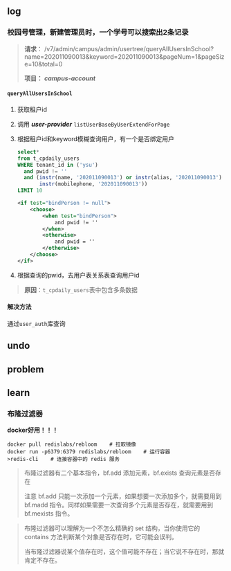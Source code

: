 ## log

### 校园号管理，新建管理员时，一个学号可以搜索出2条记录

> **请求**： /v7/admin/campus/admin/usertree/queryAllUsersInSchool?name=202011090013&keyword=202011090013&pageNum=1&pageSize=10&total=0
>
> **项目：** ***campus-account***

#### `queryAllUsersInSchool`

1. 获取租户id

2. 调用 ***user-provider*** `listUserBaseByUserExtendForPage`

3. 根据租户id和keyword模糊查询用户，有一个是否绑定用户

   ```sql
   select*
   from t_cpdaily_users
   WHERE tenant_id in ('ysu')
     and pwid != ''
     and (instr(name, '202011090013') or instr(alias, '202011090013') or instr(open_id, '202011090013') or
          instr(mobilephone, '202011090013'))
   LIMIT 10
   ```

   ```xml
   <if test="bindPerson != null">
       <choose>
           <when test="bindPerson">
               and pwid != ''
           </when>
           <otherwise>
               and pwid = ''
           </otherwise>
       </choose>
   </if>
   ```

4. 根据查询的pwid，去用户表关系表查询用户id

> **原因**：`t_cpdaily_users`表中包含多条数据

#### 解决方法

通过`user_auth`库查询

## undo

## problem

## learn

### 布隆过滤器

**docker好用！！！**

```shell
docker pull redislabs/rebloom    # 拉取镜像 
docker run -p6379:6379 redislabs/rebloom    # 运行容器 
>redis-cli    # 连接容器中的 redis 服务
```

> 布隆过滤器有二个基本指令，bf.add  添加元素，bf.exists  查询元素是否存在
>
> 注意  bf.add  只能一次添加一个元素，如果想要一次添加多个，就需要用到  bf.madd  指令。同样如果需要一次查询多个元素是否存在，就需要用到  bf.mexists  指令。

> 布隆过滤器可以理解为一个不怎么精确的  set  结构，当你使用它的  contains  方法判断某个对象是否存在时，它可能会误判。
> 
>当布隆过滤器说某个值存在时，这个值可能不存在；当它说不存在时，那就肯定不存在。

